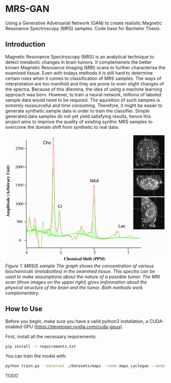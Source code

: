 # MRS-GAN

Using a Generative Adversarial Network (GAN) to create realistic Magnetic Resonance Spectroscopy (MRS) samples. Code base for Bachelor Thesis.

## Introduction
Magnetic Resonance Spectroscopy (MRS) is an analytical technique to detect metabolic changes in brain tumors. It complemenets the better known Magnetic Resonance Imaging (MRI) scans to further characterise the examined tissue. Even with todays methods it is still hard to determine certain rules when it comes to classification of MRS samples. The ways of interpretation are too manifold and they are prone to even slight changes of the spectra. Because of this dilemma, the idea of using a machine learning approach was born. However, to train a neural network, millions of labeled sample data would need to be required. The aquisition of such samples is extremly ressourceful and time consuming. Therefore, it might be easier to generate synthetic sample data in order to train the classifier. Simple generated data samples do not yet yield satisfying results, hence this project aims to improve the quality of existing synthic MRS samples to overcome the domain shift from synthetic to real data. 

![Image of Yaktocat](docs/images/MRSI_sample.png)
*Figure 1: MRS(I) sample*
*The graph shows the concentration of various biochemicals (metabolites) in the examined tissue. This spectra can be used to make assumptions about the nature of a possible tumor. The MRI scan (three images on the upper right) gives imformation about the physical structure of the brain and the tumor. Both methods work complementary.*

## How to Use
Before you begin, make sure you have a valid python3 installation, a CUDA-enabled GPU (https://developer.nvidia.com/cuda-gpus).

First, install all the necessary requirements:
```sh
pip install -r requirements.txt
```

You can train the model with:
```sh
python train.py --dataroot ./datasets/maps --name maps_cyclegan --model cycle_gan --no_dropout
```

TODO
